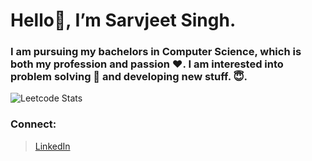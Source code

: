 # Hello👋, I’m Sarvjeet Singh.

### I am pursuing my bachelors in Computer Science, which is both my profession and passion :heart:. I am interested into problem solving :star2: and developing new stuff. :innocent:. 


![Leetcode Stats](https://leetcard.jacoblin.cool/aazad20/)

### Connect:
> [LinkedIn ](https://www.linkedin.com/in/sarvjeet-singh-6249551b7/) <br/>

